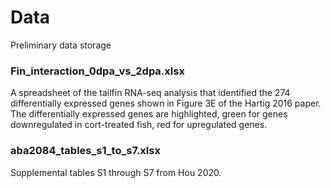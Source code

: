 # Data

Preliminary data storage

### Fin_interaction_0dpa_vs_2dpa.xlsx

A spreadsheet of the tailfin RNA-seq analysis that identified the 274 differentially expressed genes shown in Figure 3E of the Hartig 2016 paper. The differentially expressed genes are highlighted, green for genes downregulated in cort-treated fish, red for upregulated genes.

### aba2084_tables_s1_to_s7.xlsx

Supplemental tables S1 through S7 from Hou 2020. 
